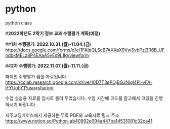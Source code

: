 # python
python class

#**2022학년도 2학기 정보 교과 수행평가 계획(예정)**

##**1차 수행평가: 2022.10.31.(월)-11.04.(금)**
https://docs.google.com/forms/d/e/1FAIpQLScB7AXXaX9VwSvbPzj3R6B_UFndbkMELz8P4EAaA5yEs9L1lg/viewform

##**2차 수행평가: 2022.11.07.(월)-11.11.(금)**


파이썬 수행평가 샘플 자료입니다.
https://colab.research.google.com/drive/10D7T3ePOjBGJNigl4Pi-vFA-lFYUohY1?usp=sharing




수업 실습용 자료를 임시로 올려 두었습니다.
수업 시간에 코드를 참고해서 코딩을 진행하시기 바랍니다.

제주코딩베이스에서 제공하는 무료 PDF와 교육자료 링크 주소
https://www.notion.so/Python-ab40892e094a447ba14531081c32ca41
